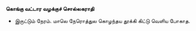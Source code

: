 **கொங்கு வட்டார வழக்குச் சொல்லகராதி**
- இருட்டும் நேரம். மாலெ நேரொத்துல கொழந்தய தூக்கி கிட்டு வெளிய போகாத.

